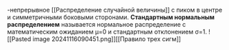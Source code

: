 -непрерывное [[Распределение случайной величины]] с пиком в центре и симметричными боковыми сторонами.
**Стандартным нормальным распределением** называется нормальное распределение с математическим ожиданием μ=0 и стандартным отклонением σ=1.
![[Pasted image 20241116090451.png]][[Правило трех сигм]]